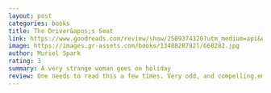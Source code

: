 ```yaml
---
layout: post
categories: books
title: The Driver&apos;s Seat
link: https://www.goodreads.com/review/show/2509374320?utm_medium=api&utm_source=rss
image: https://images.gr-assets.com/books/1348828782l/668282.jpg
author: Muriel Spark
rating: 3
summary: A very strange woman goes on holiday
review: One needs to read this a few times. Very odd, and compelling.eminded me of "Don't Look Now" by Du Maurier
---
```



